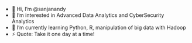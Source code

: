 - 👋 Hi, I’m @sanjanandy
- 👀 I’m interested in Advanced Data Analytics and CyberSecurity Analytics
- 🌱 I’m currently learning Python, R, manipulation of big data with Hadoop
- ⚡ Quote: Take it one day at a time!

<!---
sanjanandy/sanjanandy is a ✨ special ✨ repository because its `README.md` (this file) appears on your GitHub profile.
You can click the Preview link to take a look at your changes.
--->
